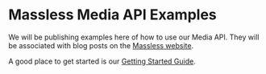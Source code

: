 # Massless Media API Examples

We will be publishing examples here of how to use our Media API.
They will be associated with blog posts on the [Massless website](https://massless.io).

A good place to get started is our [Getting Started Guide](https://massless.io/blog/getting-started-with-the-massless-media-api/).
